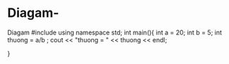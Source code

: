 # Diagam-
Diagam
#include <iostream>
using namespace std;
int main(){
   int a = 20;
   int b = 5;
   int thuong = a/b ;
   cout << "thuong = " << thuong << endl;
   
   }
  
